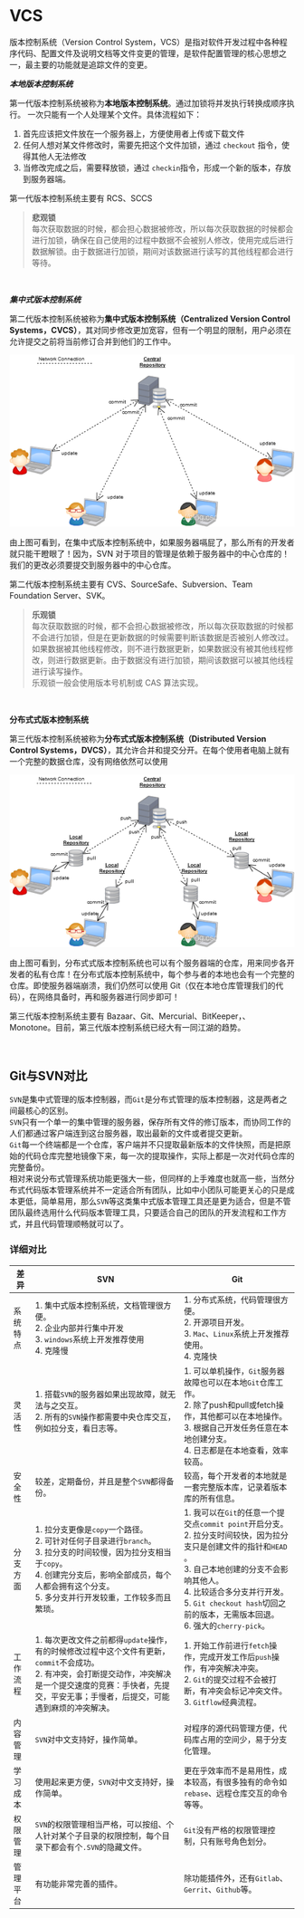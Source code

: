 # VCS

版本控制系统（Version Control System，VCS）是指对软件开发过程中各种程序代码、配置文件及说明文档等文件变更的管理，是软件配置管理的核心思想之一，最主要的功能就是追踪文件的变更。

***本地版本控制系统***

第一代版本控制系统被称为**本地版本控制系统**。通过加锁将并发执行转换成顺序执行。 一次只能有一个人处理某个文件。具体流程如下：

1. 首先应该把文件放在一个服务器上，方便使用者上传或下载文件
2. 任何人想对某文件修改时，需要先把这个文件加锁，通过 `checkout`​ 指令，使得其他人无法修改
3. 当修改完成之后，需要释放锁，通过 `checkin`​ 指令，形成一个新的版本，存放到服务器端。

第一代版本控制系统主要有 RCS、SCCS

> **悲观锁**<br />每次获取数据的时候，都会担心数据被修改，所以每次获取数据的时候都会进行加锁，确保在自己使用的过程中数据不会被别人修改，使用完成后进行数据解锁。由于数据进行加锁，期间对该数据进行读写的其他线程都会进行等待。

‍

***集中式版本控制系统***

第二代版本控制系统被称为**集中式版本控制系统（Centralized Version Control Systems，CVCS）**，其对同步修改更加宽容，但有一个明显的限制，用户必须在允许提交之前将当前修订合并到他们的工作中。

​![](assets/image-20230607141047314-20230610173809-6y1n6y5.png)​

由上图可看到，在集中式版本控制系统中，如果服务器嗝屁了，那么所有的开发者就只能干瞪眼了！因为，SVN 对于项目的管理是依赖于服务器中的中心仓库的！我们的更改必须要提交到服务器中的中心仓库。

第二代版本控制系统主要有 CVS、SourceSafe、Subversion、Team Foundation Server、SVK。

> **乐观锁**<br />每次获取数据的时候，都不会担心数据被修改，所以每次获取数据的时候都不会进行加锁，但是在更新数据的时候需要判断该数据是否被别人修改过。如果数据被其他线程修改，则不进行数据更新，如果数据没有被其他线程修改，则进行数据更新。由于数据没有进行加锁，期间该数据可以被其他线程进行读写操作。<br />乐观锁一般会使用版本号机制或 CAS 算法实现。

‍

**分布式式版本控制系统**

第三代版本控制系统被称为**分布式式版本控制系统（Distributed Version Control Systems，DVCS）**，其允许合并和提交分开。在每个使用者电脑上就有一个完整的数据仓库，没有网络依然可以使用

​![](assets/image-20230607141156346-20230610173809-1ulj7ho.png)​

由上图可看到，分布式式版本控制系统也可以有个服务器端的仓库，用来同步各开发者的私有仓库！在分布式版本控制系统中，每个参与者的本地也会有一个完整的仓库。即使服务器端崩溃，我们仍然可以使用 Git（仅在本地仓库管理我们的代码），在网络具备时，再和服务器进行同步即可！

第三代版本控制系统主要有 Bazaar、Git、Mercurial、BitKeeper，、Monotone。目前，第三代版本控制系统已经大有一同江湖的趋势。

‍

## Git与SVN对比

​`SVN`​是集中式管理的版本控制器，而`Git`​是分布式管理的版本控制器，这是两者之间最核心的区别。  
​`SVN`​只有一个单一的集中管理的服务器，保存所有文件的修订版本，而协同工作的人们都通过客户端连到这台服务器，取出最新的文件或者提交更新。  
​`Git`​每一个终端都是一个仓库，客户端并不只提取最新版本的文件快照，而是把原始的代码仓库完整地镜像下来，每一次的提取操作，实际上都是一次对代码仓库的完整备份。  
相对来说分布式管理系统功能更强大一些，但同样的上手难度也就高一些，当然分布式代码版本管理系统并不一定适合所有团队，比如中小团队可能更关心的只是成本更低，简单易用，那么`SVN`​等这类集中式版本管理工具还是更为适合，但是不管团队最终选用什么代码版本管理工具，只要适合自己的团队的开发流程和工作方式，并且代码管理顺畅就可以了。

### 详细对比

|差异|SVN|Git|
| ----------| ------------------------------------------------------------------------------------------------------------------------------------------------------------------------------------------------------------| --------------------------------------------------------------------------------------------------------------------------------------------------------------------------------------------------------------------------|
|系统特点|1. 集中式版本控制系统，文档管理很方便。<br />2. 企业内部并行集中开发 <br />3. `windows`​系统上开发推荐使用 <br />4. 克隆慢<br />|1. 分布式系统，代码管理很方便。  <br />2. 开源项目开发。  <br />3. `Mac`​、`Linux`​系统上开发推荐使用。  <br />4. 克隆快<br />|
|灵活性|1. 搭载`SVN`​的服务器如果出现故障，就无法与之交互。<br />2. 所有的`SVN`​操作都需要中央仓库交互，例如拉分支，看日志等。<br /><br />|1. 可以单机操作，`Git`​服务器故障也可以在本地`Git`​仓库工作。<br />2. 除了push和pull或fetch操作，其他都可以在本地操作。<br />3. 根据自己开发任务任意在本地创建分支。<br />4. 日志都是在本地查看，效率较高。|
|安全性|较差，定期备份，并且是整个`SVN`​都得备份。|较高，每个开发者的本地就是一套完整版本库，记录着版本库的所有信息。|
|分支方面|1. 拉分支更像是`copy`​一个路径。<br />2. 可针对任何子目录进行`branch`​。<br />3. 拉分支的时间较慢，因为拉分支相当于`copy`​。<br />4. 创建完分支后，影响全部成员，每个人都会拥有这个分支。<br />5. 多分支并行开发较重，工作较多而且繁琐。|1. 我可以在`Git`​的任意一个提交点`commit point`​开启分支。<br />2. 拉分支时间较快，因为拉分支只是创建文件的指针和`HEAD`​。<br />3. 自己本地创建的分支不会影响其他人。<br />4. 比较适合多分支并行开发。<br />5. `Git checkout hash`​切回之前的版本，无需版本回退。<br />6. 强大的`cherry-pick`​。|
|工作流程|1. 每次更改文件之前都得`update`​操作，有的时候修改过程中这个文件有更新，`commit`​不会成功。<br />2. 有冲突，会打断提交动作，冲突解决是一个提交速度的竞赛：手快者，先提交，平安无事；手慢者，后提交，可能遇到麻烦的冲突解决。|1. 开始工作前进行`fetch`​操作，完成开发工作后`push`​操作，有冲突解决冲突。<br />2. `Git`​的提交过程不会被打断，有冲突会标记冲突文件。<br />3. `Gitflow`​经典流程。<br />|
|内容管理|​`SVN`​对中文支持好，操作简单。|对程序的源代码管理方便，代码库占用的空间少，易于分支化管理。|
|学习成本|使用起来更方便，`SVN`​对中文支持好，操作简单。|更在乎效率而不是易用性，成本较高，有很多独有的命令如`rebase`​、远程仓库交互的命令等等。|
|权限管理|​`SVN`​的权限管理相当严格，可以按组、个人针对某个子目录的权限控制，每个目录下都会有个`.SVN`​的隐藏文件。|​`Git`​没有严格的权限管理控制，只有账号角色划分。|
|管理平台|有功能非常完善的插件。|除功能插件外，还有`Gitlab`​、`Gerrit`​、`Github`​等。|

‍

‍

